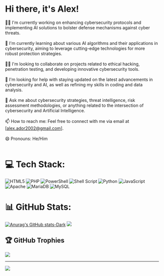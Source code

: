 # Hi there, it's Alex!
👩‍💻 I'm currently working on enhancing cybersecurity protocols and implementing AI solutions to bolster defense mechanisms against cyber threats.<br><br>🧠 I'm currently learning about various AI algorithms and their applications in cybersecurity, aiming to leverage cutting-edge technologies for more robust protection strategies.<br><br>👯‍♀️ I'm looking to collaborate on projects related to ethical hacking, penetration testing, and developing innovative cybersecurity tools.<br><br>🤔 I'm looking for help with staying updated on the latest advancements in cybersecurity and AI, as well as refining my skills in coding and data analysis.<br><br>💬 Ask me about cybersecurity strategies, threat intelligence, risk assessment methodologies, or anything related to the intersection of cybersecurity and Artificial Intelligence.<br><br>📫 How to reach me: Feel free to connect with me via email at [alex.ador2002@gmail.com].<br><br>😄 Pronouns: He/Him<br><br><!--⚡️ Fun fact: I enjoy participating in Bug Bounties competitions and solving challenging cybersecurity puzzles in my free time!-->

<!--
## 🌐 Socials:
[![Discord](https://img.shields.io/badge/Discord-%237289DA.svg?logo=discord&logoColor=white)](https://discord.gg/ZgDm5cXn)
[![LinkedIn](https://img.shields.io/badge/LinkedIn-%230077B5.svg?logo=linkedin&logoColor=white)](https://www.linkedin.com/in/alex-adornetto-266b45182/)
-->

# 💻 Tech Stack:
![HTML5](https://img.shields.io/badge/html5-%23E34F26.svg?style=for-the-badge&logo=html5&logoColor=white) ![PHP](https://img.shields.io/badge/php-%23777BB4.svg?style=for-the-badge&logo=php&logoColor=white) ![PowerShell](https://img.shields.io/badge/PowerShell-%235391FE.svg?style=for-the-badge&logo=powershell&logoColor=white) ![Shell Script](https://img.shields.io/badge/shell_script-%23121011.svg?style=for-the-badge&logo=gnu-bash&logoColor=white) ![Python](https://img.shields.io/badge/python-3670A0?style=for-the-badge&logo=python&logoColor=ffdd54) ![JavaScript](https://img.shields.io/badge/javascript-%23323330.svg?style=for-the-badge&logo=javascript&logoColor=%23F7DF1E) ![Apache](https://img.shields.io/badge/apache-%23D42029.svg?style=for-the-badge&logo=apache&logoColor=white) ![MariaDB](https://img.shields.io/badge/MariaDB-003545?style=for-the-badge&logo=mariadb&logoColor=white) ![MySQL](https://img.shields.io/badge/mysql-%2300000f.svg?style=for-the-badge&logo=mysql&logoColor=white)

# 📊 GitHub Stats:
[![Anurag's GitHub stats-Dark](https://github-readme-stats.vercel.app/api?username=ente0v1&show_icons=true&theme=merko)](https://github.com/anuraghazra/github-readme-stats#gh-dark-mode-only)
![](https://github-readme-stats.vercel.app/api/top-langs/?username=ente0v1&theme=merko&hide_border=false&include_all_commits=false&count_private=false&layout=compact)

## 🏆 GitHub Trophies
![](https://github-profile-trophy.vercel.app/?username=ente0v1&theme=radical&no-frame=false&no-bg=true&margin-w=4)

---
[![](https://visitcount.itsvg.in/api?id=ente0&label=Profile%20Views&icon=7&pretty=true)](https://visitcount.itsvg.in)

<!-- Proudly created with GPRM ( https://gprm.itsvg.in ) -->
